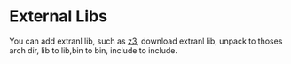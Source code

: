 # External Libs

You can add extranl lib, such as [z3](https://github.com/Z3Prover/z3),
download extranl lib, unpack to thoses arch dir, lib to lib,bin to bin, include to include.